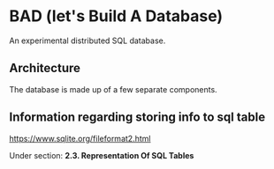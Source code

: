 # BAD (let's **Build A Database**)

An experimental distributed SQL database.

## Architecture

The database is made up of a few separate components.

## Information regarding storing info to sql table

https://www.sqlite.org/fileformat2.html

Under section: **2.3. Representation Of SQL Tables**

